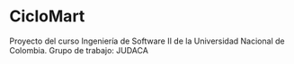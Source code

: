 # CicloMart
Proyecto del curso Ingeniería de Software II de la Universidad Nacional de Colombia. Grupo de trabajo: JUDACA
